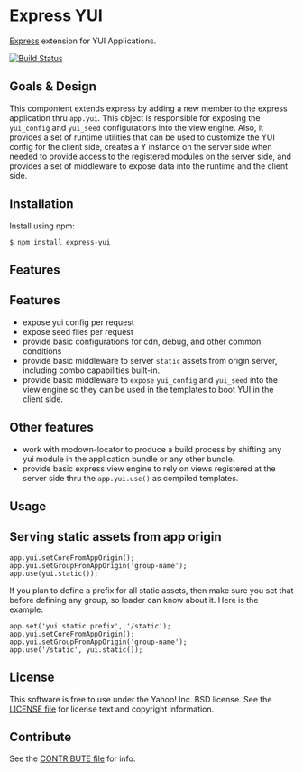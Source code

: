 Express YUI
=============

[Express][] extension for YUI Applications.

[![Build Status](https://travis-ci.org/yahoo/express-yui.png?branch=master)][Build Status]


[Express]: https://github.com/visionmedia/express
[Build Status]: https://travis-ci.org/yahoo/express-yui


Goals & Design
--------------

This compontent extends express by adding a new member to the
express application thru `app.yui`. This object is responsible
for exposing the `yui_config` and `yui_seed` configurations into
the view engine. Also, it provides a set of runtime
utilities that can be used to customize the YUI config for
the client side, creates a Y instance on the server side when
needed to provide access to the registered modules on the server
side, and provides a set of middleware to expose data into the
runtime and the client side.

Installation
------------

Install using npm:

```shell
$ npm install express-yui
```


Features
--------

## Features

 * expose yui config per request
 * expose seed files per request
 * provide basic configurations for cdn, debug, and other common conditions
 * provide basic middleware to server `static` assets from origin server, including
combo capabilities built-in.
 * provide basic middleware to `expose` `yui_config` and `yui_seed` into the view engine
so they can be used in the templates to boot YUI in the client side.

## Other features

 * work with modown-locator to produce a build process by shifting any yui module
in the application bundle or any other bundle.
 * provide basic express view engine to rely on views registered at the server side
thru the `app.yui.use()` as compiled templates.


Usage
-----

## Serving static assets from app origin

```
app.yui.setCoreFromAppOrigin();
app.yui.setGroupFromAppOrigin('group-name');
app.use(yui.static());
```

If you plan to define a prefix for all static assets, then make sure you set that
before defining any group, so loader can know about it. Here is the example:

```
app.set('yui static prefix', '/static');
app.yui.setCoreFromAppOrigin();
app.yui.setGroupFromAppOrigin('group-name');
app.use('/static', yui.static());
```

License
-------

This software is free to use under the Yahoo! Inc. BSD license.
See the [LICENSE file][] for license text and copyright information.

[LICENSE file]: https://github.com/yahoo/express-yui/blob/master/LICENSE.md


Contribute
----------

See the [CONTRIBUTE file][] for info.

[CONTRIBUTE file]: https://github.com/yahoo/express-yui/blob/master/CONTRIBUTE.md

